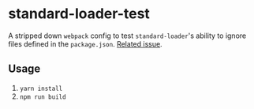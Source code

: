 # standard-loader-test

A stripped down `webpack` config to test `standard-loader`'s ability to ignore files defined in the
`package.json`. [Related issue](https://github.com/timoxley/standard-loader/issues/71).

## Usage
1. `yarn install`
1. `npm run build`
